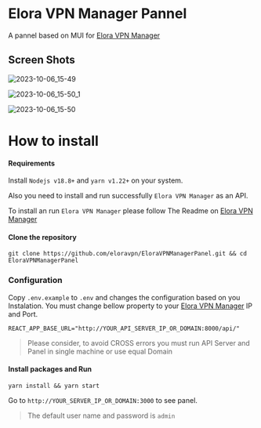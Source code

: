 # Elora VPN Manager Pannel
A pannel based on MUI for [Elora VPN Manager](https://github.com/eloravpn/EloraVPNManager/ "Elora VPN Manager")

## Screen Shots
![2023-10-06_15-49](https://github.com/eloravpn/EloraVPNManagerPanel/assets/125687916/f28fa7d9-d4d6-43d3-8f25-5a0c8a72153d)

![2023-10-06_15-50_1](https://github.com/eloravpn/EloraVPNManagerPanel/assets/125687916/2272cbaf-0793-40c8-9c29-44f4bea55065)

![2023-10-06_15-50](https://github.com/eloravpn/EloraVPNManagerPanel/assets/125687916/98caa4b5-f42c-46bf-b470-075eb2298f00)

# How to install
#### Requirements
Install `Nodejs v18.8+` and `yarn v1.22+` on your system.

Also you need to install and run successfully `Elora VPN Manager` as an API.

To install an run `Elora VPN Manager` please follow The Readme on [Elora VPN Manager](https://github.com/eloravpn/EloraVPNManager/ "Elora VPN Manager")

#### Clone the repository
`git clone https://github.com/eloravpn/EloraVPNManagerPanel.git && cd EloraVPNManagerPanel`

### Configuration
Copy `.env.example` to `.env` and changes the configuration based on you Instalation.
You must change bellow property to your  [Elora VPN Manager](https://github.com/eloravpn/EloraVPNManager/ "Elora VPN Manager") IP and Port.

```
REACT_APP_BASE_URL="http://YOUR_API_SERVER_IP_OR_DOMAIN:8000/api/"
```
> Please consider, to avoid CROSS errors you must run API Server and Panel in single machine or use equal Domain

 #### Install packages and Run
`yarn install && yarn start`

Go to `http://YOUR_SERVER_IP_OR_DOMAIN:3000` to see panel.

> The default user name and password is `admin`
